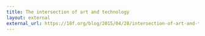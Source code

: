 ```yaml
---
title: The intersection of art and technology
layout: external
external_url: https://18f.org/blog/2015/04/28/intersection-of-art-and-technology/
---
```

